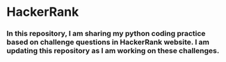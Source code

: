 # HackerRank
### In this repository, I am sharing my python coding practice based on challenge questions in HackerRank website. I am updating this repository as I am working on these challenges. 
